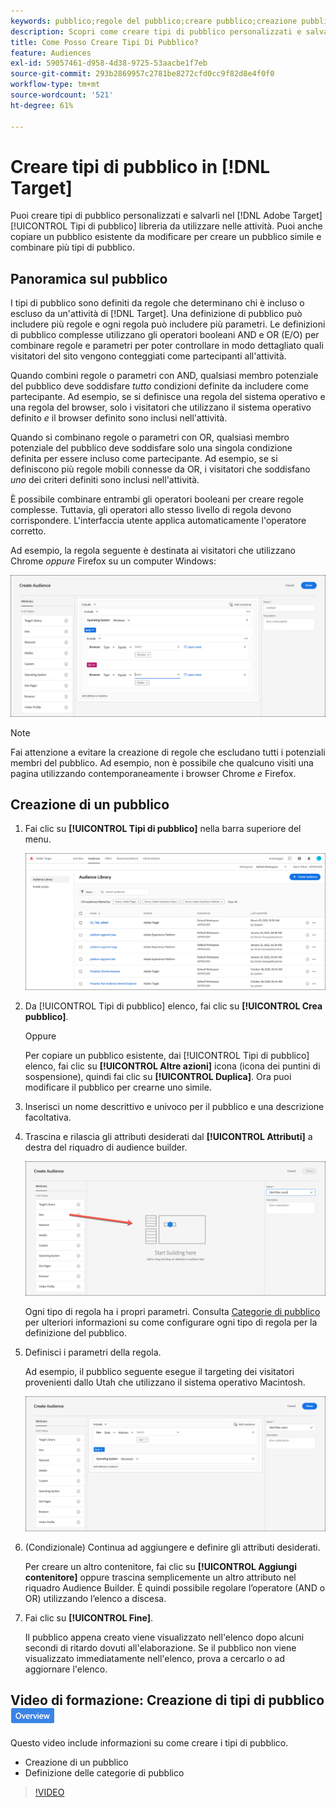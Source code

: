 ```yaml
---
keywords: pubblico;regole del pubblico;creare pubblico;creazione pubblico
description: Scopri come creare tipi di pubblico personalizzati e salvarli nel [!DNL Adobe Target] [!UICONTROL Tipi di pubblico] libreria da utilizzare nelle attività.
title: Come Posso Creare Tipi Di Pubblico?
feature: Audiences
exl-id: 59057461-d958-4d38-9725-53aacbe1f7eb
source-git-commit: 293b2869957c2781be8272cfd0cc9f82d8e4f0f0
workflow-type: tm+mt
source-wordcount: '521'
ht-degree: 61%

---
```


# Creare tipi di pubblico in [!DNL Target]

Puoi creare tipi di pubblico personalizzati e salvarli nel [!DNL Adobe Target] [!UICONTROL Tipi di pubblico] libreria da utilizzare nelle attività. Puoi anche copiare un pubblico esistente da modificare per creare un pubblico simile e combinare più tipi di pubblico.

## Panoramica sul pubblico

I tipi di pubblico sono definiti da regole che determinano chi è incluso o escluso da un&#39;attività di [!DNL Target]. Una definizione di pubblico può includere più regole e ogni regola può includere più parametri. Le definizioni di pubblico complesse utilizzano gli operatori booleani AND e OR (E/O) per combinare regole e parametri per poter controllare in modo dettagliato quali visitatori del sito vengono conteggiati come partecipanti all&#39;attività.

Quando combini regole o parametri con AND, qualsiasi membro potenziale del pubblico deve soddisfare *tutto* condizioni definite da includere come partecipante. Ad esempio, se si definisce una regola del sistema operativo e una regola del browser, solo i visitatori che utilizzano il sistema operativo definito *e* il browser definito sono inclusi nell&#39;attività.

Quando si combinano regole o parametri con OR, qualsiasi membro potenziale del pubblico deve soddisfare solo una singola condizione definita per essere incluso come partecipante. Ad esempio, se si definiscono più regole mobili connesse da OR, i visitatori che soddisfano *uno* dei criteri definiti sono inclusi nell&#39;attività.

È possibile combinare entrambi gli operatori booleani per creare regole complesse. Tuttavia, gli operatori allo stesso livello di regola devono corrispondere. L&#39;interfaccia utente applica automaticamente l&#39;operatore corretto.

Ad esempio, la regola seguente è destinata ai visitatori che utilizzano Chrome *oppure* Firefox su un computer Windows:

![Creare un pubblico](assets/audience_create.png)

>[!NOTE]
>
>Fai attenzione a evitare la creazione di regole che escludano tutti i potenziali membri del pubblico. Ad esempio, non è possibile che qualcuno visiti una pagina utilizzando contemporaneamente i browser Chrome *e* Firefox.

## Creazione di un pubblico

1. Fai clic su **[!UICONTROL Tipi di pubblico]** nella barra superiore del menu.

   ![immagine audiences_list](assets/audiences_list.png)

1. Da [!UICONTROL Tipi di pubblico] elenco, fai clic su **[!UICONTROL Crea pubblico]**.

   Oppure

   Per copiare un pubblico esistente, dai [!UICONTROL Tipi di pubblico] elenco, fai clic su **[!UICONTROL Altre azioni]** icona (icona dei puntini di sospensione), quindi fai clic su **[!UICONTROL Duplica]**. Ora puoi modificare il pubblico per crearne uno simile.

1. Inserisci un nome descrittivo e univoco per il pubblico e una descrizione facoltativa.
1. Trascina e rilascia gli attributi desiderati dal **[!UICONTROL Attributi]** a destra del riquadro di audience builder.

   ![Trascinare gli attributi](assets/drag-attribute.png)

   Ogni tipo di regola ha i propri parametri. Consulta [Categorie di pubblico](/help/main/c-target/c-audiences/c-target-rules/target-rules.md#concept_E3A77E42F1644503A829B5107B20880D) per ulteriori informazioni su come configurare ogni tipo di regola per la definizione del pubblico.

1. Definisci i parametri della regola.

   Ad esempio, il pubblico seguente esegue il targeting dei visitatori provenienti dallo Utah che utilizzano il sistema operativo Macintosh.

   ![Pubblico Utah/Macintosh](assets/adience-builder.png)

1. (Condizionale) Continua ad aggiungere e definire gli attributi desiderati.

   Per creare un altro contenitore, fai clic su **[!UICONTROL Aggiungi contenitore]** oppure trascina semplicemente un altro attributo nel riquadro Audience Builder. È quindi possibile regolare l’operatore (AND o OR) utilizzando l’elenco a discesa.

1. Fai clic su **[!UICONTROL Fine]**.

   Il pubblico appena creato viene visualizzato nell&#39;elenco dopo alcuni secondi di ritardo dovuti all&#39;elaborazione. Se il pubblico non viene visualizzato immediatamente nell&#39;elenco, prova a cercarlo o ad aggiornare l&#39;elenco.

## Video di formazione: Creazione di tipi di pubblico ![Icona Panoramica](/help/main/assets/overview.png)

Questo video include informazioni su come creare i tipi di pubblico.

* Creazione di un pubblico
* Definizione delle categorie di pubblico

>[!VIDEO](https://video.tv.adobe.com/v/17392)
